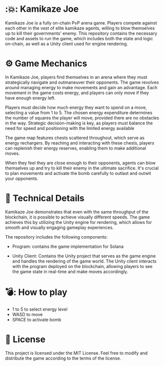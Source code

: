 # :💥: Kamikaze Joe 
Kamikaze Joe is a fully on-chain PvP arena game. Players compete against each other in the vest of elite kamikaze agents, willing to blow themselves up to kill their governments' enemy.
This repository contains the necessary code and assets to run the game, which includes both the state and logic on-chain, as well as a Unity client used for engine rendering.

# :gear: Game Mechanics 
In Kamikaze Joe, players find themselves in an arena where they must strategically navigate and outmaneuver their opponents. The game revolves around managing energy to make movements and gain an advantage. Each movement in the game costs energy, and players can only move if they have enough energy left.

Players must decide how much energy they want to spend on a move, selecting a value from 1 to 5. The chosen energy expenditure determines the number of squares the player will move, provided there are no obstacles in the way. Strategic decision-making is key, as players must balance the need for speed and positioning with the limited energy available

The game map features chests scattered throughout, which serve as energy rechargers. By reaching and interacting with these chests, players can replenish their energy reserves, enabling them to make additional moves. 

When they feel they are close enough to their opponents, agents can blow themselves up and try to kill their enemy in the ultimate sacrifice. It's crucial to plan movements and activate the bomb carefully to outlast and outwit your opponents.

# :wrench: Technical Details 

Kamikaze Joe demonstrates that even with the same throughput of the blockchain, it is possible to achieve visually different speeds. The game achieves this by utilizing the Unity engine for rendering, which allows for smooth and visually engaging gameplay experiences.

The repository includes the following components:

- Program: contains the game implementation for Solana 

- Unity Client: Contains the Unity project that serves as the game engine and handles the rendering of the game world. The Unity client interacts with the program deployed on the blockchain, allowing players to see the game state in real-time and make moves accordingly.

# 💣: How to play

- 1 to 5 to select energy level
- WASD to move
- SPACE to activate bomb

# :page_with_curl: License 
This project is licensed under the MIT License. Feel free to modify and distribute the game according to the terms of the license.
